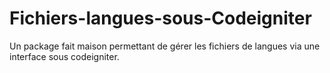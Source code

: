 # Fichiers-langues-sous-Codeigniter
Un package fait maison permettant de gérer les fichiers de langues via une interface sous codeigniter.
